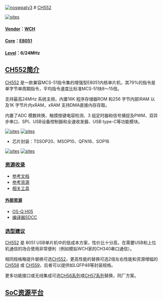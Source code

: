 [![noswpatv3](http://zoobab.wdfiles.com/local--files/start/noupcv3.jpg)](https://ffii.org/donate-now-to-save-europe-from-software-patents-says-ffii/)
﻿# [CH552](https://github.com/sochub/CH552) 

[![sites](http://182.61.61.133/link/resources/SoC.png)](https://stop.stops.top) 

#### [Vendor](https://github.com/sochub/Vendor)：[WCH](https://github.com/sochub/WCH)
#### [Core](https://github.com/sochub/8051)：[E8051](https://github.com/sochub/8051)
#### [Level](https://github.com/sochub/Level)：6/24MHz 

## [CH552简介](https://github.com/sochub/CH552/wiki)

[CH552](https://github.com/sochub/CH552) 是一款兼容MCS-51指令集的增强型E8051内核单片机，其79%的指令是单字节单周期指令，平均指令速度比标准MCS-51快8～15倍。

支持最高24MHz 系统主频，内置16K 程序存储器ROM 和256 字节内部iRAM 以及1K 字节片内xRAM，xRAM 支持DMA直接内存存取。

内置了ADC 模数转换、触摸按键电容检测、3 组定时器和信号捕捉及PWM、双异步串口、SPI、USB设备控制器和全速收发器、USB type-C等功能模块。

[![sites](docs/CH55.png)](http://www.wch.cn/products/category/5.html) 
[![sites](docs/CH552.png)](http://www.wch.cn/products/CH552.html) 

* 芯片封装：TSSOP20、MSOP10、QFN16、SOP16

[![sites](docs/sop.png)](http://www.wch.cn/products/CH554.html) 
[![sites](docs/package.png)](http://www.wch.cn/products/CH554.html) 

### [资源收录](https://github.com/sochub/CH552)

* [参考文档](docs/)
* [参考资源](src/)
* [相关工具](tools/)

#### [外部资源](https://github.com/sochub)

* [OS-Q H05](https://github.com/OS-Q/H05)
* [编译器SDCC](https://github.com/sochub/sdcc)


### [选型建议](https://github.com/sochub)

[CH552](https://github.com/sochub/CH552) 是 8051 USB单片机中的低成本方案，性价比十分高，在需要USB和上位机通信的场合使用非常便利（例如模拟WCH家的CH340串口通信）。

相同规格略提升替换可选[CH552](https://github.com/sochub/CH552)，更高性能的替换可选2倍左右性能和资源增幅的[CH558](https://github.com/sochub/CH558) 或 [CH559](https://github.com/sochub/CH559)，后者可以提供如LQFP48等封装规格。

更多功能接口或无线集成可选[CH56系列](https://github.com/sochub/CH56)或[CH57系列](https://github.com/sochub/CH57)替换，同厂方案。


##  [SoC资源平台](http://www.qitas.cn)
